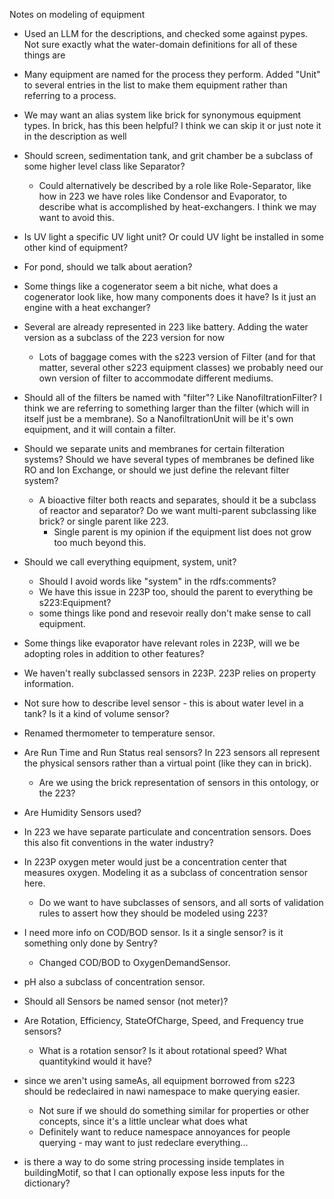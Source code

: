Notes on modeling of equipment

- Used an LLM for the descriptions, and checked some against pypes. Not sure exactly what the water-domain definitions for all of these things are
- Many equipment are named for the process they perform. Added "Unit" to several entries in the list to make them equipment rather than referring to a process. 
- We may want an alias system like brick for synonymous equipment types. In brick, has this been helpful? I think we can skip it or just note it in the description as well
- Should screen, sedimentation tank, and grit chamber be a subclass of some higher level class like Separator?
    - Could alternatively be described by a role like Role-Separator, like how in 223 we have roles like Condensor and Evaporator, to describe what is accomplished by heat-exchangers. I think we may want to avoid this. 
- Is UV light a specific UV light unit? Or could UV light be installed in some other kind of equipment?
- For pond, should we talk about aeration?
- Some things like a cogenerator seem a bit niche, what does a cogenerator look like, how many components does it have? Is it just an engine with a heat exchanger?
- Several are already represented in 223 like battery. Adding the water version as a subclass of the 223 version for now
    - Lots of baggage comes with the s223 version of Filter (and for that matter, several other s223 equipment classes) we probably need our own version of filter to accommodate different mediums.
- Should all of the filters be named with "filter"? Like NanofiltrationFilter? I think we are referring to something larger than the filter (which will in itself just be a membrane). So a NanofiltrationUnit will be it's own equipment, and it will contain a filter.
- Should we separate units and membranes for certain filteration systems? Should we have several types of membranes be defined like RO and Ion Exchange, or should we just define the relevant filter system?
    - A bioactive filter both reacts and separates, should it be a subclass of reactor and separator? Do we want multi-parent subclassing like brick? or single parent like 223.
        - Single parent is my opinion if the equipment list does not grow too much beyond this.
- Should we call everything equipment, system, unit? 
    - Should I avoid words like "system" in the rdfs:comments?
    - We have this issue in 223P too, should the parent to everything be s223:Equipment? 
    - some things like pond and resevoir really don't make sense to call equipment.
- Some things like evaporator have relevant roles in 223P, will we be adopting roles in addition to other features?
- We haven't really subclassed sensors in 223P. 223P relies on property information.
- Not sure how to describe level sensor - this is about water level in a tank? Is it a kind of volume sensor?
- Renamed thermometer to temperature sensor.
- Are Run Time and Run Status real sensors? In 223 sensors all represent the physical sensors rather than a virtual point (like they can in brick).
    - Are we using the brick representation of sensors in this ontology, or the 223?
- Are Humidity Sensors used?
- In 223 we have separate particulate and concentration sensors. Does this also fit conventions in the water industry?
- In 223P oxygen meter would just be a concentration center that measures oxygen. Modeling it as a subclass of concentration sensor here. 
    - Do we want to have subclasses of sensors, and all sorts of validation rules to assert how they should be modeled using 223?
- I need more info on COD/BOD sensor. Is it a single sensor? is it something only done by Sentry?
    - Changed COD/BOD to OxygenDemandSensor.
- pH also a subclass of concentration sensor.
- Should all Sensors be named sensor (not meter)?
- Are Rotation, Efficiency, StateOfCharge, Speed, and Frequency true sensors?
    - What is a rotation sensor? Is it about rotational speed? What quantitykind would it have?
- since we aren't using sameAs, all equipment borrowed from s223 should be redeclaired in nawi namespace to make querying easier.
    - Not sure if we should do something similar for properties or other concepts, since it's a little unclear what does what
    - Definitely want to reduce namespace annoyances for people querying - may want to just redeclare everything...

- is there a way to do some string processing inside templates in buildingMotif, so that I can optionally expose less inputs for the dictionary? 